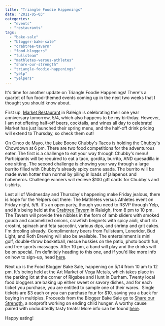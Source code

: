 ```yaml
---
title: "Triangle Foodie Happenings"
date: "2011-05-03"
categories: 
  - "events"
  - "restaurants"
tags: 
  - "bake-sale"
  - "blogger-bake-sale"
  - "crabtree-tavern"
  - "food-bloggers"
  - "fullsteam"
  - "mathletes-versus-athletes"
  - "share-our-strength"
  - "triangle-foodie-happenings"
  - "yelp"
  - "yelpers"
---
```


It's time for another update on Triangle Foodie Happenings! There's a quartet of fun food-themed events coming up in the next two weeks that I thought you should know about.

First up, [Market Restaurant](http://www.eatatmarket.com/) in Raleigh is celebrating their one year anniversary tomorrow, 5/4, which also happens to be my birthday. However, I am not offering half-off beers, cocktails, and wines all day to celebrate! Market has just launched their spring menu, and the half-off drink pricing will extend to Thursday, so check them out!

On Cinco de Mayo, the [Lake Boone Chubby's Tacos](http://www.chubbystacos.com/index.cfm/fuseaction/home.locDetail/locID/2/index.htm) is holding the Chubby's Chowdown at 6 pm. There are two food competitions for the adventurous eater. The first is a challenge to eat your way through Chubby's menu! Participants will be required to eat a taco, gordita, burrito, AND quesadilla in one sitting. The second challenge is chowing your way through a large burrito filled with Chubby's already spicy carne asada. The burrito will be made even hotter than normal by piling in loads of jalapenos and habeneros. Challenge winners will recieve $100 gift cards for Chubby's and t-shirts.

Lest all of Wednesday and Thursday's happening make Friday jealous, there is hope for the Yelpers out there: The Mathletes versus Athletes event on Friday night, 5/6. It's an open party, though you need to RSVP through Yelp, and it's being held at the [Crabtree Tavern](http://www.crabtreetavern.com/) in Raleigh, from 8 pm to 10 pm.  The Tavern will provide free nibbles in the form of lamb sliders with smoked gouda and caramelized onions, crawfish beignets with spicy aioli, short rib crostini, spinach and feta saccotini, various dips, and shrimp and grit cakes. I'm drooling already. Complimentary beers from Fullsteam, Lonerider, Bud Light, and Roth Brewing will also be available. The entertainment is mini golf, double-throw basketball, rescue huskies on the patio, photo booth fun, and free sports massages. After 10 pm, a band will play and the drinks will be on special. I'm definitely heading to this one, and if you'd like more info on how to sign-up, head [here](http://www.yelp.com/events/raleigh-yelps-athletes-vs-mathletes-open-party).

Next up is the Food Blogger Bake Sale, happening on 5/14 from 10 am to 12 pm. It's being held at the Art Market of Vega Metals, which takes place in the parking lot at the corner of Rigsbee and Hunt in Durham. Twenty local food bloggers are baking up either sweet or savory dishes, and for each ticket you purchase, you are entitled to sample one of their wares.  Single tickets are $3 each or you can purchase four for $10, saving you a buck for buying in multiples. Proceeds from the Blogger Bake Sale go to [Share our Strength](http://www.strength.org/), a nonprofit working on ending child hunger. A worthy cause paired with undoubtedly tasty treats! More info can be found [here](http://www.greeneatsblog.com/).

Happy eating!

